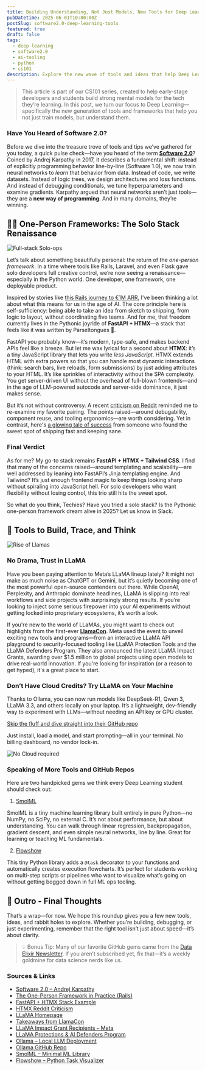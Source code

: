 ```yaml
---
title: Building Understanding, Not Just Models. New Tools for Deep Learning in the Gen.A.I. Era
pubDatetime: 2025-06-01T10:00:00Z
postSlug: software2.0-deep-learning-tools
featured: true
draft: false
tags:
  - deep-learning
  - software2.0
  - ai-tooling
  - python
  - cs101
description: Explore the new wave of tools and ideas that help Deep Learning students understand models from the inside out—without needing a team of engineers.
---
```


> This article is part of our CS101 series, created to help early-stage developers and students build strong mental models for the tech they’re learning. In this post, we turn our focus to Deep Learning—specifically the new generation of tools and frameworks that help you not just train models, but understand them.

### Have You Heard of Software 2.0?

Before we dive into the treasure trove of tools and tips we’ve gathered for you today, a quick pulse check—have you heard of the term [**Software 2.0**](https://karpathy.medium.com/software-2-0-a64152b37c35)? Coined by Andrej Karpathy in 2017, it describes a fundamental shift: instead of explicitly programming behavior line-by-line (Software 1.0), we now train neural networks to _learn_ that behavior from data. Instead of code, we write datasets. Instead of logic trees, we design architectures and loss functions. And instead of debugging conditionals, we tune hyperparameters and examine gradients. Karpathy argued that neural networks aren’t just tools—they are a **new way of programming**. And in many domains, they’re winning.

## 🧑‍🚀 One-Person Frameworks: The Solo Stack Renaissance

![Full-stack Solo-ops](@assets/images/full_stack_solo_ops.webp)

Let’s talk about something beautifully personal: the return of the _one-person framework_. In a time where tools like Rails, Laravel, and even Flask gave solo developers full creative control, we’re now seeing a renaissance—especially in the Python world. One developer, one framework, one deployable product.

Inspired by stories like [this Rails journey to €1M ARR](https://bramjetten.dev/articles/the-one-person-framework-in-practice), I've been thinking a lot about what this means for us in the age of AI. The core principle here is self-sufficiency: being able to take an idea from sketch to shipping, from logic to layout, without coordinating five teams. And for me, that freedom currently lives in the Pythonic joyride of **FastAPI + HTMX**—a stack that feels like it was written by Parseltongues 🐍.

FastAPI you probably know—it’s modern, type-safe, and makes backend APIs feel like a breeze. But let me wax lyrical for a second about **HTMX**: it’s a tiny JavaScript library that lets you write _less JavaScript_. HTMX extends HTML with extra powers so that you can handle most dynamic interactions (think: search bars, live reloads, form submissions) by just adding attributes to your HTML. It’s like sprinkles of interactivity without the SPA complexity. You get server-driven UI without the overhead of full-blown frontends—and in the age of LLM-powered autocode and server-side dominance, it just makes sense.

But it’s not without controversy. A recent [criticism on Reddit](https://www.reddit.com/r/htmx/comments/1k5bz3y/htmx_a_great_framework_that_ill_never_use_again/) reminded me to re-examine my favorite pairing. The points raised—around debugability, component reuse, and tooling ergonomics—are worth considering. Yet in contrast, here's [a glowing tale of success](https://dev.to/jaydevm/fastapi-and-htmx-a-modern-approach-to-full-stack-bma) from someone who found the sweet spot of shipping fast and keeping sane.

### Final Verdict

As for me? My go-to stack remains **FastAPI + HTMX + Tailwind CSS**. I find that many of the concerns raised—around templating and scalability—are well addressed by leaning into FastAPI’s Jinja templating engine. And Tailwind? It’s just enough frontend magic to keep things looking sharp without spiraling into JavaScript hell. For solo developers who want flexibility without losing control, this trio still hits the sweet spot.

So what do you think, Techies? Have you tried a solo stack? Is the Pythonic one-person framework dream alive in 2025? Let us know in Slack.

## 🔧 Tools to Build, Trace, and Think

![Rise of Llamas](@assets/images/llama_rise.webp)

### No Drama, Trust in LLaMA

Have you been paying attention to Meta’s LLaMA lineup lately? It might not make as much noise as ChatGPT or Gemini, but it’s quietly becoming one of the most powerful open-source contenders out there. While OpenAI, Perplexity, and Anthropic dominate headlines, LLaMA is slipping into real workflows and side projects with surprisingly strong results. If you’re looking to inject some serious firepower into your AI experiments without getting locked into proprietary ecosystems, it’s worth a look.

If you're new to the world of LLaMAs, you might want to check out highlights from the first-ever [**LlamaCon**](https://ai.meta.com/blog/llamacon-llama-news/). Meta used the event to unveil exciting new tools and programs—from an interactive LLaMA API playground to security-focused tooling like LLaMA Protection Tools and the LLaMA Defenders Program. They also announced the latest LLaMA Impact Grants, awarding over $1.5 million to global projects using open models to drive real-world innovation. If you're looking for inspiration (or a reason to get hyped), it's a great place to start.

### Don’t Have Cloud Credits? Try LLaMA on Your Machine

Thanks to Ollama, you can now run models like DeepSeek-R1, Qwen 3, LLaMA 3.3, and others locally on your laptop. It’s a lightweight, dev-friendly way to experiment with LLMs—without needing an API key or GPU cluster.

[Skip the fluff and dive straight into their GitHub repo](https://github.com/ollama/ollama)

Just install, load a model, and start prompting—all in your terminal. No billing dashboard, no vendor lock-in.

![No Cloud required](@assets/images/no_cloud_ollama.webp)

### Speaking of More Tools and GitHub Repos

Here are two handpicked gems we think every Deep Learning student should check out:

1. [SmolML](https://github.com/rodmarkun/SmolML)

SmolML is a tiny machine learning library built entirely in pure Python—no NumPy, no SciPy, no external C. It’s not about performance, but about understanding. You can walk through linear regression, backpropagation, gradient descent, and even simple neural networks, line by line. Great for learning or teaching ML fundamentals.

2. [Flowshow](https://github.com/koaning/flowshow)

This tiny Python library adds a `@task` decorator to your functions and automatically creates execution flowcharts. It’s perfect for students working on multi-step scripts or pipelines who want to visualize what’s going on without getting bogged down in full ML ops tooling.

## 🧭 Outro - Final Thoughts

That’s a wrap—for now. We hope this roundup gives you a few new tools, ideas, and rabbit holes to explore. Whether you’re building, debugging, or just experimenting, remember that the right tool isn’t just about speed—it’s about clarity.

> 💡 Bonus Tip: Many of our favorite GitHub gems came from the [Data Elixir Newsletter](https://dataelixir.com/). If you aren’t subscribed yet, fix that—it’s a weekly goldmine for data science nerds like us.

### Sources & Links

- [Software 2.0 – Andrej Karpathy](https://karpathy.medium.com/software-2-0-a64152b37c35)
- [The One-Person Framework in Practice (Rails)](https://bramjetten.dev/articles/the-one-person-framework-in-practice)
- [FastAPI + HTMX Stack Example](https://dev.to/jaydevm/fastapi-and-htmx-a-modern-approach-to-full-stack-bma)
- [HTMX Reddit Criticism](https://www.reddit.com/r/htmx/comments/1k5bz3y/htmx_a_great_framework_that_ill_never_use_again/)
- [LLaMA Homepage](https://www.llama.com/)
- [Takeaways from LlamaCon](https://ai.meta.com/blog/llamacon-llama-news/)
- [LLaMA Impact Grant Recipients – Meta](https://about.fb.com/news/2025/04/llama-impact-grant-recipients/)
- [LLaMA Protections & AI Defenders Program](https://www.llama.com/llama-protections/ai-defenders/)
- [Ollama – Local LLM Deployment](https://ollama.com/)
- [Ollama GitHub Repo](https://github.com/ollama/ollama)
- [SmolML – Minimal ML Library](https://github.com/rodmarkun/SmolML)
- [Flowshow – Python Task Visualizer](https://github.com/koaning/flowshow)
